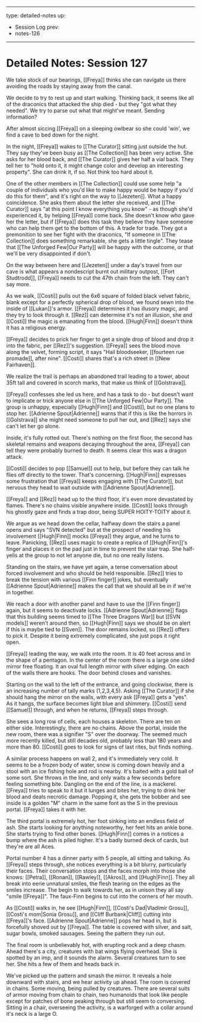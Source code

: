 
---
type: detailed-notes
up:
  - Session Log
prev:
  - notes-126
---

# Detailed Notes: Session 127

We take stock of our bearings, [[Freya]] thinks she can navigate us there avoiding the roads by staying away from the canal.

We decide to try to rest up and start walking. Thinking back, it seems like all of the draconics that attacked the ship died - but they "got what they needed". We try to parse out what that might've meant. Sending information? 

After almost siccing [[Freya]] on a sleeping owlbear so she could 'win', we find a cave to bed down for the night. 

In the night, [[Freya]] wakes to [[The Curator]] sitting just outside the hut. They say they've been busy as [[The Collection]] has been very active. She asks for her blood back, and [[The Curator]] gives her half a vial back. They tell her to "hold onto it, it might change color and develop an interesting property". She can drink it, if so. Not think too hard about it. 

One of the other members in [[The Collection]] could use some help "a couple of individuals who you'd like to make happy would be happy if you'd do this for them", and it's right on the way to [[Jezeten]]. What a happy coincidence. She asks them about the letter she received, and [[The Curator]] says "at this point I know everything you know" - as though she'd experienced it, by helping [[Freya]] come back. She doesn't know *who* gave her the letter, but if [[Freya]] does this task they believe they have someone who can help them get to the bottom of this. A trade for trade. They got a premonition to see her fight with the draconics, "If someone in [[The Collection]] does something remarkable, she gets a little tingle". They tease that [[The Unforged Few|Our Party]] will be happy with the outcome, or that we'll be very disappointed if don't.

On the way between here and [[Jezeten]] under a day's travel from our cave is what appears a nondescript burnt out military outpost, [[Fort Studtrodd]], [[Freya]] needs to cut the 47th chain from the left. They can't say more. 

As we walk, [[Costi]] pulls out the 6x6 square of folded black velvet fabric, blank except for a perfectly spherical drop of blood, we found sewn into the inside of [[Lukan]]'s armor. [[Freya]] determines it has illusory magic, and they try to look through it. [[Rez]] can determine it's not an illusion, she and [[Costi]] the magic is emanating from the blood. [[Hugh|Finn]] doesn't think it has a religious energy. 

[[Freya]] decides to prick her finger to get a single drop of blood and drop it into the fabric, per [[Rez]]'s suggestion. [[Freya]] sees the blood move along the velvet, forming script, it says "Hail bloodseeker, [[fourteen rue promade]], after nine". [[Costi]] shares that's a rich street in [[New Fairhaven]]. 

We realize the trail is perhaps an abandoned trail leading to a tower, about 35ft tall and covered in scorch marks, that make us think of [[Golstrava]]. 

[[Freya]] confesses she led us here, and has a task to do - but doesn't want to implicate or trick anyone else in [[The Unforged Few|Our Party]]. The group is unhappy, especially [[Hugh|Finn]] and [[Costi]], but no one plans to stop her. [[Adrienne Spout|Adrienne]] warns that if this is like the horrors in [[Golstrava]] she might need someone to pull her out, and [[Rez]] says she can't let her go alone. 

Inside, it's fully rotted out. There's nothing on the first floor, the second has skeletal remains and weapons decaying throughout the area, [[Freya]] can tell they were probably burned to death. It seems clear this was a dragon attack. 

[[Costi]] decides to pop [[Samuel]] out to help, but before they can talk he flies off directly to the tower. That's concerning. [[Hugh|Finn]] expresses some frustration that [[Freya]] keeps engaging with [[The Curator]], but nervous they head to wait outside with [[Adrienne Spout|Adrienne]]. 

[[Freya]] and [[Rez]] head up to the third floor, it's even more devastated by flames. There's no chains visible anywhere inside. [[Costi]] looks through his ghostly gaze and finds a trap door, being SUPER HOITY-TOITY about it. 

We argue as we head down the cellar, halfway down the stairs a panel opens and says "SVN detected" but at the prospect of needing his involvement [[Hugh|Finn]] mocks [[Freya]] they argue, and he turns to leave. Panicking, [[Rez]] uses magic to create a replica of [[Hugh|Finn]]'s finger and places it on the pad just in time to prevent the stair trap. She half-yells at the group to not let anyone die, but no one really listens.

Standing on the stairs, we have yet again, a tense conversation about forced involvement and who should be held responsible. [[Rez]] tries to break the tension with various [[Finn finger]] jokes, but eventually [[Adrienne Spout|Adrienne]] makes the call that we should all be in if we're in together. 

We reach a door with another panel and have to use the [[Finn finger]] again, but it seems to deactivate locks. [[Adrienne Spout|Adrienne]] flags that this building seems timed to [[The Three Dragons War]] but [[SVN models]] weren't around then, so [[Hugh|Finn]] says we should be on alert if this is maybe tied to [[Sven]]. The door remains locked, so [[Rez]] offers to pick it. Despite it being extremely complicated, she just pops it right open. 

[[Freya]] leading the way, we walk into the room. It is 40 feet across and in the shape of a pentagon. In the center of the room there is a large one sided mirror free floating. It an oval full length mirror with silver edging. On each of the walls there are hooks. The door behind closes and vanishes. 

Starting on the wall to the left of the entrance, and going clockwise, there is an increasing number of tally marks (1,2,3,4,5). Asking [[The Curator]] if she should hang the mirror on the walls, with every ask [[Freya]] gets a "yes". As it hangs, the surface becomes light blue and shimmery. [[Costi]] send [[Samuel]] through, and when he returns, [[Freya]] steps through. 

She sees a long row of cells, each houses a skeleton. There are ten on either side. Interestingly, there are no chains. Above the portal, inside the new room, there was a signifier "S" over the doorway. The seemed much more recently killed, but still decades old, probably less than 180 years and more than 80. [[Costi]] goes to look for signs of last rites, but finds nothing.

A similar process happens on wall 2, and it's immediately very cold. It seems to be a frozen body of water, snow is coming down heavily and a stool with an ice fishing hole and rod is nearby. It's baited with a gold ball of some sort. She throws in the line, and only waits a few seconds before feeling something bite. Dangling on the end of the line, is a mackerel. [[Freya]] tries to speak to it but it lunges and bites her, trying to drink her blood and deals necrotic damage. Popping it, she gets the bobber and see inside is a golden "M" charm in the same font as the S in the previous portal. [[Freya]] takes it with her.

The third portal is extremely hot, her foot sinking into an endless field of ash. She starts looking for anything noteworthy, her feet hits an ankle bone. She starts trying to find other bones. [[Hugh|Finn]] comes in a notices a bump where the ash is piled higher. It's a badly burned deck of cards, but they're are all Aces. 

Portal number 4 has a dinner party with 5 people, all sitting and talking. As [[Freya]] steps through, she notices everything is a bit blurry, particularly their faces. Their conversation stops and the faces morph into those she knows: [[Petra]], [[Ronan]], [[Rawley]], [[Akros]], and [[Hugh|Finn]]. They all break into eerie unnatural smiles, the flesh tearing on the edges as the smiles increase. The begin to walk towards her, as in unison they all say "smile [[Freya]]". The faux-Finn begins to cut into the corners of her mouth. 

As [[Costi]] walks in, he see [[Hugh|Finn]], [[Costi's Dad|Vladimir Grosu]], [[Costi's mom|Sonia Grosu]], and [[Cliff Burbank|Cliff]] cutting into [[Freya]]'s face. [[Adrienne Spout|Adrienne]] pops her head in, but is forcefully shoved out by [[Freya]]. The table is covered with silver, and salt, sugar bowls, smoked sausages. Seeing the pattern they run out.

The final room is unbelievably hot, with erupting rock and a deep chasm. Ahead there's a city, creatures with bat wings flying overhead. She is spotted by an imp, and it sounds the alarm. Several creatures turn to see her. She hits a few of them and heads back in.

We've picked up the pattern and smash the mirror. It reveals a hole downward with stairs, and we hear activity up ahead. The room is covered in chains. Some moving, being pulled by creatures. There are several suits of armor moving from chain to chain, two humanoids that look like people except for patches of bone peaking through but still seem to conversing. Sitting in a chair, overseeing the activity, is a warforged with a collar around it's neck is a large O. 








